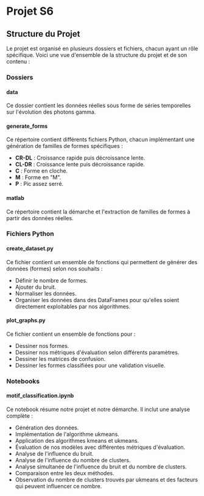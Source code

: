 # Projet S6

## Structure du Projet

Le projet est organisé en plusieurs dossiers et fichiers, chacun ayant un rôle spécifique. Voici une vue d'ensemble de la structure du projet et de son contenu :

### Dossiers

#### data
Ce dossier contient les données réelles sous forme de séries temporelles sur l'évolution des photons gamma.

#### generate_forms
Ce répertoire contient différents fichiers Python, chacun implémentant une génération de familles de formes spécifiques :

- **CR-DL** : Croissance rapide puis décroissance lente.
- **CL-DR** : Croissance lente puis décroissance rapide.
- **C** : Forme en cloche.
- **M** : Forme en "M".
- **P** : Pic assez serré.

#### matlab
Ce répertoire contient la démarche et l'extraction de familles de formes à partir des données réelles.

### Fichiers Python

#### create_dataset.py
Ce fichier contient un ensemble de fonctions qui permettent de générer des données (formes) selon nos souhaits :

- Définir le nombre de formes.
- Ajouter du bruit.
- Normaliser les données.
- Organiser les données dans des DataFrames pour qu'elles soient directement exploitables par nos algorithmes.

#### plot_graphs.py
Ce fichier contient un ensemble de fonctions pour :

- Dessiner nos formes.
- Dessiner nos métriques d'évaluation selon différents paramètres.
- Dessiner les matrices de confusion.
- Dessiner les formes classifiées pour une validation visuelle.

### Notebooks

#### motif_classification.ipynb
Ce notebook résume notre projet et notre démarche. Il inclut une analyse complète :

- Génération des données.
- Implémentation de l'algorithme ukmeans.
- Application des algorithmes kmeans et ukmeans.
- Évaluation de nos modèles avec différentes métriques d'évaluation.
- Analyse de l'influence du bruit.
- Analyse de l'influence du nombre de clusters.
- Analyse simultanée de l'influence du bruit et du nombre de clusters.
- Comparaison entre les deux méthodes.
- Observation du nombre de clusters trouvés par ukmeans et des facteurs qui peuvent influencer ce nombre.

